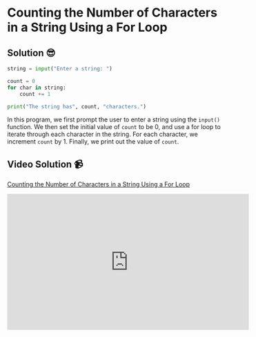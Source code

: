 # Counting the Number of Characters in a String Using a For Loop

## Solution 😎

```python
string = input("Enter a string: ")

count = 0
for char in string:
    count += 1

print("The string has", count, "characters.")
```

In this program, we first prompt the user to enter a string using the `input()` function. We then set the initial value of `count` to be 0, and use a for loop to iterate through each character in the string. For each character, we increment `count` by 1. Finally, we print out the value of `count`.

## Video Solution 📹

[Counting the Number of Characters in a String Using a For Loop](https://drive.google.com/file/d/1WTlQMnj93NwHwKJ1SC-gX7GsYcD9lUM_/view?usp=share_link)
<iframe width="560" height="315" src="https://www.youtube.com/embed/u5yoULq08gA" title="YouTube video player" frameborder="0" allow="accelerometer; autoplay; clipboard-write; encrypted-media; gyroscope; picture-in-picture; web-share" allowfullscreen></iframe>
